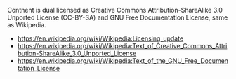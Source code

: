 Contnent is dual licensed as Creative Commons Attribution-ShareAlike 3.0 Unported License (CC-BY-SA) and GNU Free Documentation License, same as Wikipedia.

* https://en.wikipedia.org/wiki/Wikipedia:Licensing_update
* https://en.wikipedia.org/wiki/Wikipedia:Text_of_Creative_Commons_Attribution-ShareAlike_3.0_Unported_License
* https://en.wikipedia.org/wiki/Wikipedia:Text_of_the_GNU_Free_Documentation_License
